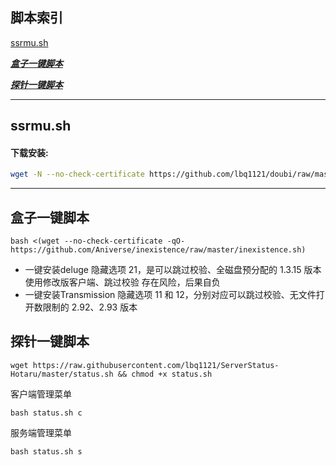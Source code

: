 ## 脚本索引
[ssrmu.sh](#ssrmush)
  

[***盒子一键脚本***](#盒子一键脚本)


[***探针一键脚本***](#探针一键脚本)


---
## ssrmu.sh


#### 下载安装:
``` bash
wget -N --no-check-certificate https://github.com/lbq1121/doubi/raw/master/ssrmu.sh && chmod +x ssrmu.sh && bash ssrmu.sh
```

---
## 盒子一键脚本


```
bash <(wget --no-check-certificate -qO- https://github.com/Aniverse/inexistence/raw/master/inexistence.sh)
```

- 一键安装deluge 隐藏选项 21，是可以跳过校验、全磁盘预分配的 1.3.15 版本
使用修改版客户端、跳过校验 存在风险，后果自负
- 一键安装Transmission 隐藏选项 11 和 12，分别对应可以跳过校验、无文件打开数限制的 2.92、2.93 版本


## 探针一键脚本

```
wget https://raw.githubusercontent.com/lbq1121/ServerStatus-Hotaru/master/status.sh && chmod +x status.sh
```

客户端管理菜单
```
bash status.sh c
```

服务端管理菜单
```
bash status.sh s
```